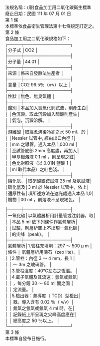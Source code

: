 法規名稱：(廢)食品加工用二氧化碳衛生標準  
廢止日期：民國 111 年 07 月 01 日  
第 1 條  
本標準依食品衛生管理法第十七條規定訂定之。  
第 2 條  
食品加工用之二氧化碳規格如下：  
┌────┬───────────────┐  
│分子式 │CO2 │  
├────┼───────────────┤  
│分子量 │44.01 │  
├────┼───────────────┤  
│來源 │係來自發酵法生產者 │  
├────┼───────────────┤  
│含量 │CO2 99.5％（v∕v）以上 │  
├────┼───────────────┤  
│性狀 │無色、無臭氣體 │  
├────┼───────────────┤  
│鑑別 │本品加入氫氧化鈣試液，則產生白│  
│ │色沉澱。取此沉澱加入醋酸則產生│  
│ │氣泡，沉澱溶解。 │  
├────┼───────────────┤  
│游離酸 │取經煮沸後冷卻之水 50 ml，於 │  
│ │Nessler 試管中, 經由出口內徑 1│  
│ │mm 之導管，通入本品 1,000 ml │  
│ │至試管底部 2mm 高度處，再加入│  
│ │甲基橙溶液 0.1 ml ，則呈現之紅│  
│ │色比對照液（以 0.01N 鹽酸 1 │  
│ │ml 取代本品）之紅色淺。 │  
├────┼───────────────┤  
│磷化氫、│取硝酸銀銨試液 25 ml 及氨試液│  
│硫化氫及│3 ml 於 Nessler 試管中，依上│  
│還原性有│項所述方法在遮光處通入本品 1,0│  
│機物 │00 ml ，則溶液不呈現褐色。 │  


├────┼───────────────┤  
│一氧化碳│以氣體層析用計量管或注射器，取│  
│ │本品 5 ml 依下列條件作氣體層析│  
│ │試驗，則層析圖上不出現一氧化碳│  
│ │的尖峰（peak）。 │  
├────┼───────────────┤  
│氣體層析│1.管柱充填劑：297 ～ 500 μ m │  
│條件 │ 氣體層析用沸石（zeo lite）。│  
│ │2.管柱：內徑 3 ～ 4 mm，長 1 │  
│ │ ～ 3m 之玻璃管。 │  
│ │3.管柱溫度：40℃左右之恆溫。 │  
│ │4.載子氣體及其流速：氫氣或氦氣│  
│ │ ，每分鐘 30 ～ 80 ml 間之固 │  
│ │ 定流量。 │  
│ │5.檢出器：熱導度（ TCD）型檢出│  
│ │ 器。導入含有 0.02 ％（ v/v）│  
│ │ 氮氣之氫氣或氦氣 4 ml 時，在│  
│ │ 記錄紙上所呈現之尖峰高度應在│  
│ │ 總高度之 50 ％以上。 │  
└────┴───────────────┘  
第 3 條  
本標準自發布日施行。  



